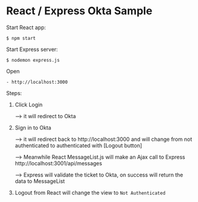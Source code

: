
# React / Express Okta Sample

Start React app:

    $ npm start

Start Express server:

    $ nodemon express.js

Open

    - http://localhost:3000

Steps:

1. Click Login

    --> it will redirect to Okta

2. Sign in to Okta

    --> it will redirect back to http://localhost:3000 and will change from not authenticated to authenticated with [Logout button]

    --> Meanwhile React MessageList.js will make an Ajax call to Express http://localhost:3001/api/messages

    --> Express will validate the ticket to Okta, on success will return the data to MessageList

3. Logout from React will change the view to `Not Authenticated`
